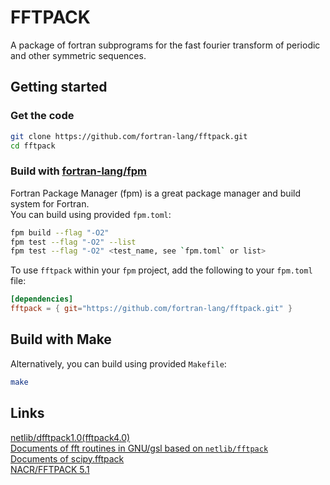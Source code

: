 # FFTPACK
A package of fortran subprograms for the fast fourier transform of periodic and other symmetric sequences.

## Getting started
### Get the code
```bash
git clone https://github.com/fortran-lang/fftpack.git
cd fftpack
```

### Build with [fortran-lang/fpm](https://github.com/fortran-lang/fpm)
Fortran Package Manager (fpm) is a great package manager and build system for Fortran.   
You can build using provided `fpm.toml`:
```bash
fpm build --flag "-O2"
fpm test --flag "-O2" --list
fpm test --flag "-O2" <test_name, see `fpm.toml` or list>
```
To use `fftpack` within your `fpm` project, add the following to your `fpm.toml` file:
```toml
[dependencies]
fftpack = { git="https://github.com/fortran-lang/fftpack.git" }
```

## Build with Make
Alternatively, you can build using provided `Makefile`:
```bash
make
```

## Links
[netlib/dfftpack1.0(fftpack4.0)](http://www.netlib.org/fftpack/)  
[Documents of fft routines in GNU/gsl based on `netlib/fftpack`](https://www.gnu.org/software/gsl/doc/html/fft.html#)  
[Documents of scipy.fftpack](https://docs.scipy.org/doc/scipy/reference/fftpack.html)  
[NACR/FFTPACK 5.1](https://www2.cisl.ucar.edu/resources/legacy/fft5)  
